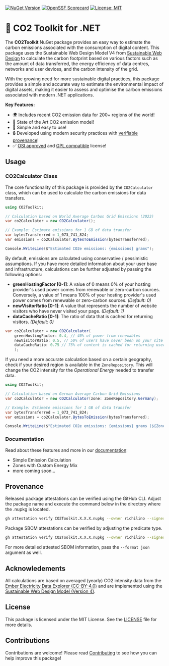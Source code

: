 [![NuGet Version](https://img.shields.io/nuget/v/CO2Toolkit)](https://www.nuget.org/packages/CO2Toolkit)
[![OpenSSF Scorecard](https://api.scorecard.dev/projects/github.com/richilino/co2-toolkit-net/badge)](https://scorecard.dev/viewer/?uri=github.com/richilino/co2-toolkit-net)
[![License: MIT](https://img.shields.io/badge/License-MIT-blue.svg)](/LICENSE.md)

# :seedling: CO2 Toolkit for .NET

The **CO2Toolkit** NuGet package provides an easy way to estimate the carbon emissions associated with the consumption of digital content. This package uses the Sustainable Web Design Model V4 from [Sustainable Web Design](https://sustainablewebdesign.org/estimating-digital-emissions/) to calculate the carbon footprint based on various factors such as the amount of data transferred, the energy efficiency of data centres, networks and user devices, and the carbon intensity of the grid.

With the growing need for more sustainable digital practices, this package provides a simple and accurate way to estimate the environmental impact of digital assets, making it easier to assess and optimise the carbon emissions associated with modern .NET applications.

**Key Features:**

- :earth_africa: Includes recent CO2 emission data for 200+ regions of the world!
- :rocket: State of the Art CO2 emission model!
- :brain: Simple and easy to use!
- :lock: Developed using modern security practices with [verifiable provenance](#provenance)!
- :white_check_mark: [OSI approved](https://opensource.org/license/mit) and [GPL compatible](https://wiki.gentoo.org/wiki/License_groups/GPL-COMPATIBLE) license!

## Usage

### CO2Calculator Class

The core functionality of this package is provided by the `CO2Calculator` class, which can be used to calculate the carbon emissions for data transfers.

```csharp
using CO2Toolkit;

// Calculation based on World Average Carbon Grid Emissions (2023)
var co2Calculator = new CO2Calculator();

// Example: Estimate emissions for 1 GB of data transfer
var bytesTransferred = 1_073_741_824;
var emissions = co2Calculator.BytesToEmission(bytesTransferred);

Console.WriteLine($"Estimated CO2e emissions: {emissions} grams");
```

By default, emissions are calculated using conservative / pessimistic assumptions. If you have more detailed information about your user base and infrastructure, calculations can be further adjusted by passing the following options:
- **greenHostingFactor [0-1]**: A value of 0 means 0% of your hosting provider's used power comes from renewable or zero-carbon sources. Conversely, a value of 1 means 100% of your hosting provider's used power comes from renewable or zero-carbon sources. *(Default: 0)*
- **newVisitorRatio [0-1]**: A value that represents the number of website visitors who have never visited your page. *(Default: 1)*
- **dataCacheRatio [0-1]**: The ratio of data that is cached for returning visitors. *(Default: 0)*

```csharp
var co2Calculator = new CO2Calculator(
    greenHostingFactor: 0.4, // 40% of power from renewables
    newVisitorRatio: 0.5, // 50% of users have never been on your site
    dataCacheRatio: 0.75 // 75% of content is cached for returning users
    );
```

If you need a more accurate calculation based on a certain geography, check if your desired region is available in the `ZoneRepository`. This will change the CO2 intensity for the _Operational Energy_ needed to transfer data.

```csharp
using CO2Toolkit;

// Calculation based on German Average Carbon Grid Emissions 
var co2Calculator = new CO2Calculator(zone: ZoneRepository.Germany);

// Example: Estimate emissions for 1 GB of data transfer
var bytesTransferred = 1_073_741_824;
var emissions = co2Calculator.BytesToEmission(bytesTransferred);

Console.WriteLine($"Estimated CO2e emissions: {emissions} grams (${ZoneRepository.Germany.Name}, ${ZoneRepository.Germany.Year})");
```

### Documentation

Read about these features and more in our [documentation](https://github.com/richilino/co2-toolkit-net/wiki):
* Simple Emission Calculation
* Zones with Custom Energy Mix
* more coming soon...

## Provenance

Released package attestations can be verified using the GitHub CLI. Adjust the package name and execute the command below in the directory where the .nupkg is located.

```bash
gh attestation verify CO2Toolkit.X.X.X.nupkg --owner richilino --signer-workflow richilino/gh-workflows/.github/workflows/sign-artifact-with-sbom.yaml
```
Package SBOM attestations can be verified by adjusting the predicate type.

```bash
gh attestation verify CO2Toolkit.X.X.X.nupkg --owner richilino --signer-workflow richilino/gh-workflows/.github/workflows/sign-artifact-with-sbom.yaml --predicate-type https://spdx.dev/Document/v2.3 
```
For more detailed attested SBOM information, pass the `--format json` argument as well.

## Acknowledements

All calculations are based on averaged (yearly) CO2 intensity data from the [Ember Electricity Data Explorer (CC-BY-4.0)](https://ember-energy.org/) and are implemented using the [Sustainable Web Design Model (Version 4)](https://sustainablewebdesign.org/).

## License

This package is licensed under the MIT License. See the [LICENSE](LICENSE.md) file for more details.

## Contributions

Contributions are welcome! Please read [Contributing](/CONTRIBUTING.md) to see how you can help improve this package!
